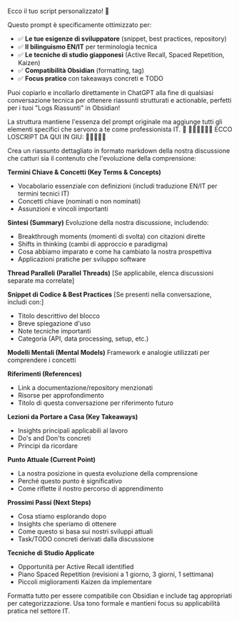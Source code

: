 Ecco il tuo script personalizzato! 🎯

Questo prompt è specificamente ottimizzato per:

- ✅ **Le tue esigenze di sviluppatore** (snippet, best practices, repository)
- ✅ **Il bilinguismo EN/IT** per terminologia tecnica
- ✅ **Le tecniche di studio giapponesi** (Active Recall, Spaced Repetition, Kaizen)
- ✅ **Compatibilità Obsidian** (formatting, tag)
- ✅ **Focus pratico** con takeaways concreti e TODO

Puoi copiarlo e incollarlo direttamente in ChatGPT alla fine di qualsiasi conversazione tecnica per ottenere riassunti strutturati e actionable, perfetti per i tuoi "Logs Riassunti" in Obsidian!

La struttura mantiene l'essenza del prompt originale ma aggiunge tutti gli elementi specifici che servono a te come professionista IT. 🚀
🚀🚀🚀🚀🚀🚀    ECCO LOSCRIPT DA QUI IN GIU:    🚀🚀🚀🚀🚀



Crea un riassunto dettagliato in formato markdown della nostra discussione che catturi sia il contenuto che l'evoluzione della comprensione:

**Termini Chiave & Concetti (Key Terms & Concepts)**

- Vocabolario essenziale con definizioni (includi traduzione EN/IT per termini tecnici IT)
- Concetti chiave (nominati o non nominati)
- Assunzioni e vincoli importanti

**Sintesi (Summary)** Evoluzione della nostra discussione, includendo:

- Breakthrough moments (momenti di svolta) con citazioni dirette
- Shifts in thinking (cambi di approccio e paradigma)
- Cosa abbiamo imparato e come ha cambiato la nostra prospettiva
- Applicazioni pratiche per sviluppo software

**Thread Paralleli (Parallel Threads)** [Se applicabile, elenca discussioni separate ma correlate]

**Snippet di Codice & Best Practices** [Se presenti nella conversazione, includi con:]

- Titolo descrittivo del blocco
- Breve spiegazione d'uso
- Note tecniche importanti
- Categoria (API, data processing, setup, etc.)

**Modelli Mentali (Mental Models)** Framework e analogie utilizzati per comprendere i concetti

**Riferimenti (References)**

- Link a documentazione/repository menzionati
- Risorse per approfondimento
- Titolo di questa conversazione per riferimento futuro

**Lezioni da Portare a Casa (Key Takeaways)**

- Insights principali applicabili al lavoro
- Do's and Don'ts concreti
- Principi da ricordare

**Punto Attuale (Current Point)**

- La nostra posizione in questa evoluzione della comprensione
- Perché questo punto è significativo
- Come riflette il nostro percorso di apprendimento

**Prossimi Passi (Next Steps)**

- Cosa stiamo esplorando dopo
- Insights che speriamo di ottenere
- Come questo si basa sui nostri sviluppi attuali
- Task/TODO concreti derivati dalla discussione

**Tecniche di Studio Applicate**

- Opportunità per Active Recall identified
- Piano Spaced Repetition (revisioni a 1 giorno, 3 giorni, 1 settimana)
- Piccoli miglioramenti Kaizen da implementare

Formatta tutto per essere compatibile con Obsidian e include tag appropriati per categorizzazione. Usa tono formale e mantieni focus su applicabilità pratica nel settore IT.






